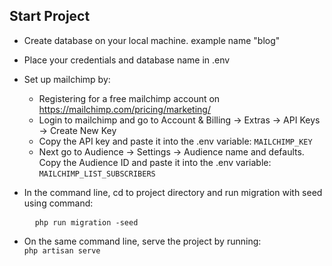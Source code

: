 ## Start Project

- Create database on your local machine. example name "blog"
- Place your credentials and database name in .env
- Set up mailchimp by:
  - Registering for a free mailchimp account on https://mailchimp.com/pricing/marketing/ 
  - Login to mailchimp and go to Account & Billing -> Extras -> API Keys -> Create New Key
  - Copy the API key and paste it into the .env variable: <code>MAILCHIMP_KEY</code>
  - Next go to Audience -> Settings -> Audience name and defaults.<br>
    Copy the Audience ID and paste it into the .env variable: <code>MAILCHIMP_LIST_SUBSCRIBERS</code>
- In the command line, cd to project directory and run migration with seed using command: <br>
  <pre>
    <code>php run migration -seed</code>
  </pre>

- On the same command line, serve the project by running: <br>
  <code>php artisan serve</code>